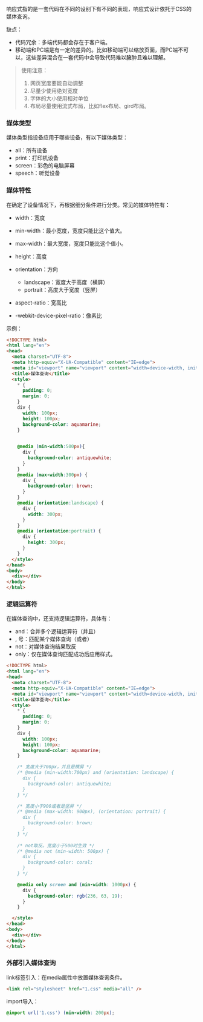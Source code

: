 响应式指的是一套代码在不同的设别下有不同的表现，响应式设计依托于CSS的媒体查询。

缺点：

- 代码冗余：多端代码都会存在于客户端。
- 移动端和PC端是有一定的差异的。比如移动端可以缩放页面，而PC端不可以，这些差异混合在一套代码中会导致代码难以臃肿且难以理解。



> 使用注意：
>
> 1. 网页宽度要能自动调整
> 2. 尽量少使用绝对宽度
> 3. 字体的大小使用相对单位
> 4. 布局尽量使用流式布局，比如flex布局、gird布局。

 

### 媒体类型

媒体类型指设备应用于哪些设备，有以下媒体类型：

- all：所有设备
- print：打印机设备
- screen：彩色的电脑屏幕
- speech：听觉设备



### 媒体特性

在确定了设备情况下，再根据细分条件进行分类。常见的媒体特性有：

- width：宽度
- min-width：最小宽度，宽度只能比这个值大。

- max-width：最大宽度，宽度只能比这个值小。
- height：高度
- orientation：方向
  - landscape：宽度大于高度（横屏）
  - portrait：高度大于宽度（竖屏）
- aspect-ratio：宽高比
- -webkit-device-pixel-ratio：像素比





示例：

```html
<!DOCTYPE html>
<html lang="en">
<head>
  <meta charset="UTF-8">
  <meta http-equiv="X-UA-Compatible" content="IE=edge">
  <meta id="viewport" name="viewport" content="width=device-width, initial-scale=1.0, minimum-scale=1.0, maximum-scale=1.0, user-scalable=no">
  <title>媒体查询</title>
  <style>
    * {
      padding: 0;
      margin: 0;
    }
    div {
      width: 100px;
      height: 100px;
      background-color: aquamarine;
    }

    
    @media (min-width:500px){
      div {
        background-color: antiquewhite;
      }
    }
    @media (max-width:300px) {
      div {
        background-color: brown;
      }
    }
    @media (orientation:landscape) {
      div {
        width: 300px;
      }
    }
    @media (orientation:portrait) {
      div {
        height: 300px;
      }
    }
  </style>
</head>
<body>
  <div></div>
</body>
</html>
```





### 逻辑运算符

在媒体查询中，还支持逻辑运算符，具体有：

- and：合并多个逻辑运算符（并且）
- , 号：匹配某个媒体查询（或者）
- not：对媒体查询结果取反
- only：仅在媒体查询匹配成功后应用样式。



```html
<!DOCTYPE html>
<html lang="en">
<head>
  <meta charset="UTF-8">
  <meta http-equiv="X-UA-Compatible" content="IE=edge">
  <meta id="viewport" name="viewport" content="width=device-width, initial-scale=1.0, minimum-scale=1.0, maximum-scale=1.0, user-scalable=no">
  <title>媒体查询</title>
  <style>
    * {
      padding: 0;
      margin: 0;
    }
    div {
      width: 100px;
      height: 100px;
      background-color: aquamarine;
    }

    /* 宽度大于700px，并且是横屏 */
    /* @media (min-width:700px) and (orientation: landscape) {
      div {
        background-color: antiquewhite;
      }
    } */

    /* 宽度小于900或者是竖屏 */
    /* @media (max-width: 900px), (orientation: portrait) {
      div {
        background-color: brown;
      }
    } */
    
    /* not取反。宽度小于500时生效 */
    /* @media not (min-width: 500px) {
      div {
        background-color: coral;
      }
    } */

    @media only screen and (min-width: 1000px) {
      div {
        background-color: rgb(236, 63, 19);
      }
    }

  </style>
</head>
<body>
  <div></div>
</body>
</html>
```





### 外部引入媒体查询

link标签引入：在media属性中放置媒体查询条件。

```html
<link rel="stylesheet" href="1.css" media="all" />
```

import导入：

```css
@import url('1.css') (min-width: 200px);
```

